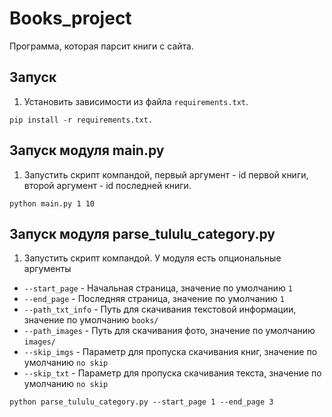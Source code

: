 # Books_project

Программа, которая парсит книги с сайта.

## Запуск 
1. Установить зависимости из файла `requirements.txt`.
```
pip install -r requirements.txt.
```
## Запуск модуля main.py
1. Запустить скрипт компандой, первый аргумент - id первой книги, второй аргумент - id последней книги.
```
python main.py 1 10
```

## Запуск модуля parse_tululu_category.py
1. Запустить скрипт компандой. У модуля есть опциональные аргументы
- `--start_page` - Начальная страница, значение по умолчанию `1`
- `--end_page` - Последняя страница, значение по умолчанию `1`
- `--path_txt_info` - Путь для скачивания текстовой информации, значение по умолчанию `books/`
- `--path_images` - Путь для скачивания фото, значение по умолчанию `images/`
- `--skip_imgs` - Параметр для пропуска скачивания книг, значение по умолчанию `no skip`
- `--skip_txt` - Параметр для пропуска скачивания текста, значение по умолчанию `no skip`
```
python parse_tululu_category.py --start_page 1 --end_page 3 

```


